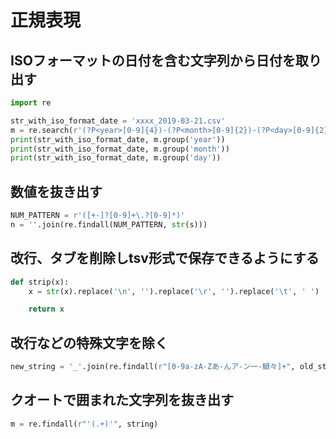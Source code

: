 # 正規表現

## ISOフォーマットの日付を含む文字列から日付を取り出す

```python
import re

str_with_iso_format_date = 'xxxx_2019-03-21.csv'
m = re.search(r'(?P<year>[0-9]{4})-(?P<month>[0-9]{2})-(?P<day>[0-9]{2})', str_with_iso_format_date)
print(str_with_iso_format_date, m.group('year'))
print(str_with_iso_format_date, m.group('month'))
print(str_with_iso_format_date, m.group('day'))
```

## 数値を抜き出す

```python
NUM_PATTERN = r'([+-]?[0-9]+\.?[0-9]*)'
n = ''.join(re.findall(NUM_PATTERN, str(s)))
```

## 改行、タブを削除しtsv形式で保存できるようにする

```python
def strip(x):
    x = str(x).replace('\n', '').replace('\r', '').replace('\t', ' ')

    return x
```

## 改行などの特殊文字を除く

```python
new_string = '_'.join(re.findall(r"[0-9a-zA-Zあ-んア-ン一-鿐々]+", old_string))
```

## クオートで囲まれた文字列を抜き出す

```python
m = re.findall(r"'(.+)'", string)
```
